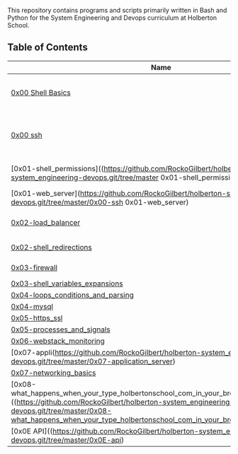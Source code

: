 
This repository contains programs and scripts primarily written in Bash and Python for the System Engineering and Devops curriculum at Holberton School.

## Table of Contents

| Name                                                                                                                                                                                                                                                                | Description                                    |
| ------------------------------------------------------------------------------------------------------------------------------------------------------------------------------------------------------------------------------------------------------------------- | ---------------------------------------------- |
| [0x00 Shell Basics](https://github.com/RockoGilbert/holberton-system_engineering-devops.git/tree/master/0x00-shell_basics)                                                                                                                                       | Simple file manipulation and folder navigation |
| [0x00 ssh](https://github.com/RockoGilbert/holberton-system_engineering-devops.git/tree/master/0x00-ssh)                                                                                                                                                         | setting up the NGINX server on the WEB servers |
| [0x01-shell_permissions]((https://github.com/RockoGilbert/holberton-system_engineering-devops.git/tree/master 0x01-shell_permissions)                                                                                                                            | Learning to set permisions                     |
| [0x01-web_server](https://github.com/RockoGilbert/holberton-system_engineering-devops.git/tree/master/0x00-ssh 0x01-web_server)                                                                                                                                           | setting up servers                             |
| [0x02-load_balancer](https://github.com/RockoGilbert/holberton-system_engineering-devops.git/tree/master/0x02-load_balancer)                                                                                                                                     | setting up load balancer                       |
| [0x02-shell_redirections](https://github.com/RockoGilbert/holberton-system_engineering-devops.git/tree/master/0x02-shell_redirections)                                                                                                                           | trying for redirection                         |
| [0x03-firewall](https://github.com/RockoGilbert/holberton-system_engineering-devops.git/tree/master/0x03-firewall)                                                                                                                                               | attempt at firewalls                           |
| [0x03-shell_variables_expansions](https://github.com/RockoGilbert/holberton-system_engineering-devops.git/tree/master/0x03-shell_variables_expansions)                                                                                                           |
| [0x04-loops_conditions_and_parsing](https://github.com/RockoGilbert/holberton-system_engineering-devops.git/tree/master/0x04-loops_conditions_and_parsing)                                                                                                       |
| [0x04-mysql](https://github.com/RockoGilbert/holberton-system_engineering-devops.git/tree/master/0x04-mysql)                                                                                                                                                     |
| [0x05-https_ssl](https://github.com/RockoGilbert/holberton-system_engineering-devops.git/tree/master/0x05-https_ssl)                                                                                                                                             |
| [0x05-processes_and_signals](https://github.com/RockoGilbert/holberton-system_engineering-devops.git/tree/master/0x05-processes_and_signals)                                                                                                                     |
| [0x06-webstack_monitoring](https://github.com/RockoGilbert/holberton-system_engineering-devops.git/tree/master/0x06-webstack_monitoring)                                                                                                                         |
| [0x07-appli(https://github.com/RockoGilbert/holberton-system_engineering-devops.git/tree/master/0x07-application_server)                                                                                                                           |
| [0x07-networking_basics]((https://github.com/RockoGilbert/holberton-system_engineering-devops.git/tree/master)0x07-networking_basics)                                                                                                                             |
| [0x08-what_happens_when_your_type_holbertonschool_com_in_your_browser_and_press_enter]((https://github.com/RockoGilbert/holberton-system_engineering-devops.git/tree/master/0x08-what_happens_when_your_type_holbertonschool_com_in_your_browser_and_press_enter) |
| [0x0E API]((https://github.com/RockoGilbert/holberton-system_engineering-devops.git/tree/master/0x0E-api)                                                                                                                                                         | setting up API                                 |